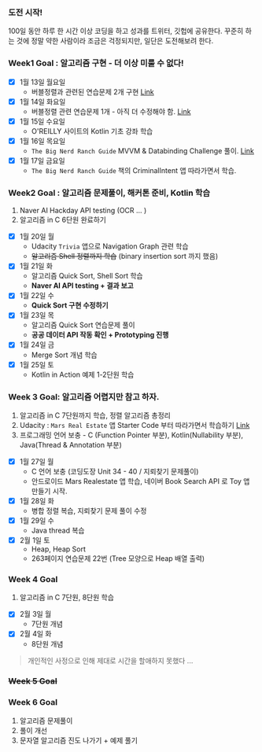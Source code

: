 ### 도전 시작!
100일 동안 하루 한 시간 이상 코딩을 하고 성과를 트위터, 깃헙에 공유한다. 꾸준히 하는 것에 정말 약한 사람이라 조금은 걱정되지만, 일단은 도전해보려 한다.

### Week1 Goal : 알고리즘 구현 - 더 이상 미룰 수 없다!
- [X] 1월 13일 월요일
  * 버블정렬과 관련된 연습문제 2개 구현 [Link](https://github.com/SaraHan774/algorithms_c/blob/master/today_i_learned/20200113.md)
- [X] 1월 14일 화요일
  * 버블정렬 관련 연습문제 1개 - 아직 더 수정해야 함. [Link](https://github.com/SaraHan774/algorithms_c/blob/master/today_i_learned/20200114.md)
- [X] 1월 15일 수요일
  * O'REILLY 사이트의 Kotlin 기초 강좌 학습
- [X] 1월 16일 목요일
  * `The Big Nerd Ranch Guide` MVVM & Databinding Challenge 풀이. [Link](https://github.com/SaraHan774/BeatBox)
- [X] 1월 17일 금요일
  * `The Big Nerd Ranch Guide` 책의 CriminalIntent 앱 따라가면서 학습.

### Week2 Goal : 알고리즘 문제풀이, 해커톤 준비, Kotlin 학습
1. Naver AI Hackday API testing (OCR ... )
2. 알고리즘 in C 6단원 완료하기

- [X] 1월 20일 월
   * Udacity `Trivia` 앱으로 Navigation Graph 관련 학습
   * ~~알고리즘 Shell 정렬까지 학습~~ (binary insertion sort 까지 했음)
- [X] 1월 21일 화
  * 알고리즘 Quick Sort, Shell Sort 학습
  * **Naver AI API testing + 결과 보고**
- [X] 1월 22일 수
  * **Quick Sort 구현 수정하기**
- [X] 1월 23일 목
  * 알고리즘 Quick Sort 연습문제 풀이
  * **공공 데이터 API 작동 확인 + Prototyping 진행**
- [X] 1월 24일 금
  * Merge Sort 개념 학습
- [X] 1월 25일 토
  * Kotlin in Action 예제 1-2단원 학습

### Week 3 Goal: 알고리즘 어렵지만 참고 하자.
1. 알고리즘 in C 7단원까지 학습, 정렬 알고리즘 총정리
2. Udacity : `Mars Real Estate` 앱 Starter Code 부터 따라가면서 학습하기 [Link](https://github.com/udacity/andfun-kotlin-mars-real-estate/tree/Step.01-Exercise-Making-Mars-Web-Service-Contact)
3. 프로그래밍 언어 보충 - C (Function Pointer 부분), Kotlin(Nullability 부분), Java(Thread & Annotation 부분)

- [X] 1월 27일 월
  * C 언어 보충 (코딩도장 Unit 34 - 40 / 지뢰찾기 문제풀이)
  * 안드로이드 Mars Realestate 앱 학습, 네이버 Book Search API 로 Toy 앱 만들기 시작.
- [X] 1월 28일 화
  * 병합 정렬 복습, 지뢰찾기 문제 풀이 수정
- [X] 1월 29일 수
  * Java thread 복습
- [X] 2월 1일 토
  * Heap, Heap Sort
  * 263페이지 연습문제 22번 (Tree 모양으로 Heap 배열 출력)

### Week 4 Goal
1. 알고리즘 in C 7단원, 8단원 학습

- [X] 2월 3일 월
  * 7단원 개념
- [X] 2월 4일 화
  * 8단원 개념

> 개인적인 사정으로 인해 제대로 시간을 할애하지 못했다 ...

### ~~Week 5 Goal~~

### Week 6 Goal
1. 알고리즘 문제풀이
2. 풀이 개선
3. 문자열 알고리즘 진도 나가기 + 예제 풀기
